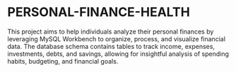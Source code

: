 # PERSONAL-FINANCE-HEALTH
This project aims to help individuals analyze their personal finances by leveraging MySQL Workbench to organize, process, and visualize financial data. The database schema contains tables to track income, expenses, investments, debts, and savings, allowing for insightful analysis of spending habits, budgeting, and financial goals.
